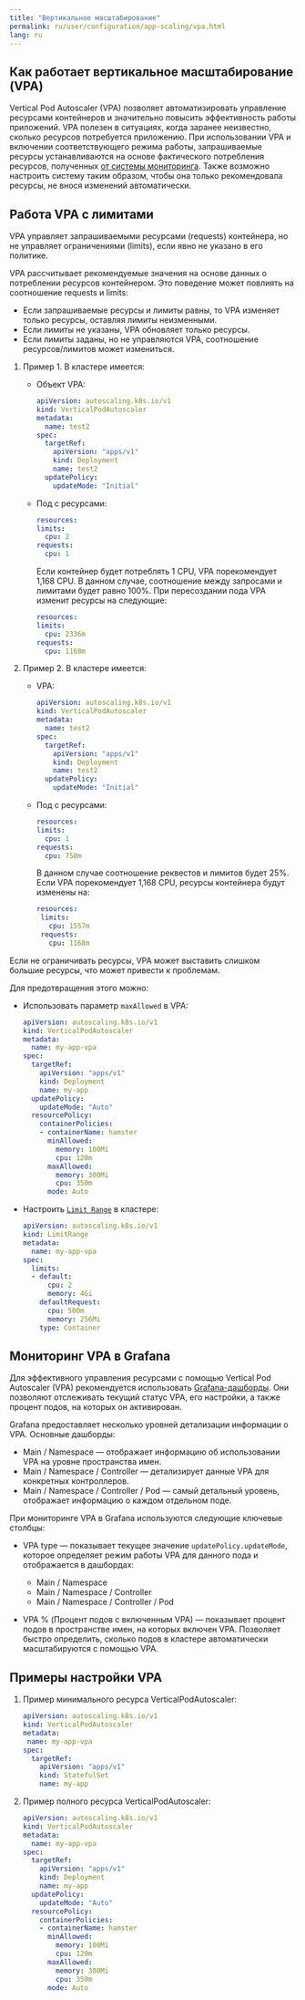 ```yaml
---
title: "Вертикальное масштабирование"
permalink: ru/user/configuration/app-scaling/vpa.html
lang: ru
---
```


## Как работает вертикальное масштабирование (VPA)

Vertical Pod Autoscaler (VPA) позволяет автоматизировать управление ресурсами контейнеров и значительно повысить эффективность работы приложений. VPA полезен в ситуациях, когда заранее неизвестно, сколько ресурсов потребуется приложению. При использовании VPA и включении соответствующего режима работы, запрашиваемые ресурсы устанавливаются на основе фактического потребления ресурсов, полученных [от системы мониторинга](../../monitoring/). Также возможно настроить систему таким образом, чтобы она только рекомендовала ресурсы, не внося изменений автоматически.

## Работа VPA с лимитами

VPA управляет запрашиваемыми ресурсами (requests) контейнера, но не управляет ограничениями (limits), если явно не указано в его политике.

VPA рассчитывает рекомендуемые значения на основе данных о потреблении ресурсов контейнером. Это поведение может повлиять на соотношение requests и limits:

- Если запрашиваемые ресурсы и лимиты равны, то VPA изменяет только ресурсы, оставляя лимиты неизменными.
- Если лимиты не указаны, VPA обновляет только ресурсы.
- Если лимиты заданы, но не управляются VPA, соотношение ресурсов/лимитов может измениться.

1. Пример 1. В кластере имеется:

   - Объект VPA:

     ```yaml
     apiVersion: autoscaling.k8s.io/v1
     kind: VerticalPodAutoscaler
     metadata:
       name: test2
     spec:
       targetRef:
         apiVersion: "apps/v1"
         kind: Deployment
         name: test2
       updatePolicy:
         updateMode: "Initial"
     ```

   - Под с ресурсами:

     ```yaml
     resources:
     limits:
       cpu: 2
     requests:
       cpu: 1
     ```

     Если контейнер будет потреблять 1 CPU, VPA порекомендует 1,168 CPU. В данном случае, соотношение между запросами и лимитами будет равно 100%. При пересоздании пода VPA изменит ресурсы на следующие:

     ```yaml
     resources:
     limits:
       cpu: 2336m
     requests:
       cpu: 1168m
     ```

1. Пример 2. В кластере имеется:

   - VPA:

     ```yaml
     apiVersion: autoscaling.k8s.io/v1
     kind: VerticalPodAutoscaler
     metadata:
       name: test2
     spec:
       targetRef:
         apiVersion: "apps/v1"
         kind: Deployment
         name: test2
       updatePolicy:
         updateMode: "Initial"
     ```

   - Под с ресурсами:

     ```yaml
     resources:
     limits:
       cpu: 1
     requests:
       cpu: 750m
     ```

     В данном случае соотношение реквестов и лимитов будет 25%. Если VPA порекомендует 1,168 CPU, ресурсы контейнера будут изменены на:

     ```yaml
     resources:
      limits:
        cpu: 1557m
      requests:
        cpu: 1168m
     ```

Если не ограничивать ресурсы, VPA может выставить слишком большие ресурсы, что может привести к проблемам.

Для предотвращения этого можно:

- Использовать параметр `maxAllowed` в VPA:

  ```yaml
  apiVersion: autoscaling.k8s.io/v1
  kind: VerticalPodAutoscaler
  metadata:
    name: my-app-vpa
  spec:
    targetRef:
      apiVersion: "apps/v1"
      kind: Deployment
      name: my-app
    updatePolicy:
      updateMode: "Auto"
    resourcePolicy:
      containerPolicies:
      - containerName: hamster
        minAllowed:
          memory: 100Mi
          cpu: 120m
        maxAllowed:
          memory: 300Mi
          cpu: 350m
        mode: Auto
   ```

- Настроить [`Limit Range`](https://kubernetes.io/docs/tasks/administer-cluster/manage-resources/memory-default-namespace/) в кластере:

  ```yaml
  apiVersion: autoscaling.k8s.io/v1
  kind: LimitRange
  metadata:
    name: my-app-vpa
  spec:
    limits:
    - default:
        cpu: 2
        memory: 4Gi
      defaultRequest:
        cpu: 500m
        memory: 256Mi
      type: Container
  ```

## Мониторинг VPA в Grafana

Для эффективного управления ресурсами с помощью Vertical Pod Autoscaler (VPA) рекомендуется использовать [Grafana-дашборды](../../web/grafana.html#работа-с-дашбордами). Они позволяют отслеживать текущий статус VPA, его настройки, а также процент подов, на которых он активирован.

Grafana предоставляет несколько уровней детализации информации о VPA. Основные дашборды:

- Main / Namespace — отображает информацию об использовании VPA на уровне пространства имен.
- Main / Namespace / Controller — детализирует данные VPA для конкретных контроллеров.
- Main / Namespace / Controller / Pod — самый детальный уровень, отображает информацию о каждом отдельном поде.

При мониторинге VPA в Grafana используются следующие ключевые столбцы:

- VPA type — показывает текущее значение `updatePolicy.updateMode`, которое определяет режим работы VPA для данного пода и отображается в дашбордах:
  - Main / Namespace
  - Main / Namespace / Controller
  - Main / Namespace / Controller / Pod

- VPA % (Процент подов с включенным VPA) — показывает процент подов в пространстве имен, на которых включен VPA. Позволяет быстро определить, сколько подов в кластере автоматически масштабируются с помощью VPA.

## Примеры настройки VPA

1. Пример минимального ресурса VerticalPodAutoscaler:

   ```yaml
   apiVersion: autoscaling.k8s.io/v1
   kind: VerticalPodAutoscaler
   metadata:
    name: my-app-vpa
   spec:
     targetRef:
       apiVersion: "apps/v1"
       kind: StatefulSet
       name: my-app
   ```

1. Пример полного ресурса VerticalPodAutoscaler:

   ```yaml
   apiVersion: autoscaling.k8s.io/v1
   kind: VerticalPodAutoscaler
   metadata:
     name: my-app-vpa
   spec:
     targetRef:
       apiVersion: "apps/v1"
       kind: Deployment
       name: my-app
     updatePolicy:
       updateMode: "Auto"
     resourcePolicy:
       containerPolicies:
       - containerName: hamster
         minAllowed:
           memory: 100Mi
           cpu: 120m
         maxAllowed:
           memory: 300Mi
           cpu: 350m
         mode: Auto
    ```
